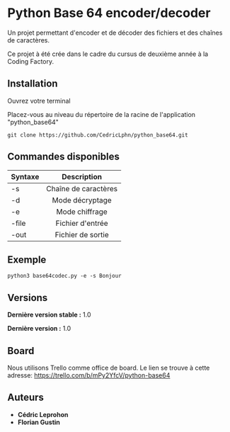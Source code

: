 # Python Base 64 encoder/decoder

Un projet permettant d'encoder et de décoder des fichiers et des chaînes de caractères.

Ce projet à été crée dans le cadre du cursus de deuxième année à la Coding Factory.

## Installation

Ouvrez votre terminal

Placez-vous au niveau du répertoire de la racine de l'application "python_base64"

``git clone https://github.com/CedricLphn/python_base64.git``

## Commandes disponibles

| Syntaxe        | Description  |
| ------------- |:-------------:|
| -s      | Chaîne de caractères |
| -d      | Mode décryptage      |
| -e | Mode chiffrage      |
| -file | Fichier d'entrée      |
| -out | Fichier de sortie      |

## Exemple 
``python3 base64codec.py -e -s Bonjour``

## Versions

**Dernière version stable :** 1.0

**Dernière version :** 1.0

## Board

Nous utilisons Trello comme office de board.
Le lien se trouve à cette adresse: https://trello.com/b/mPy2YfcV/python-base64

## Auteurs

* **Cédric Leprohon**
* **Florian Gustin**
